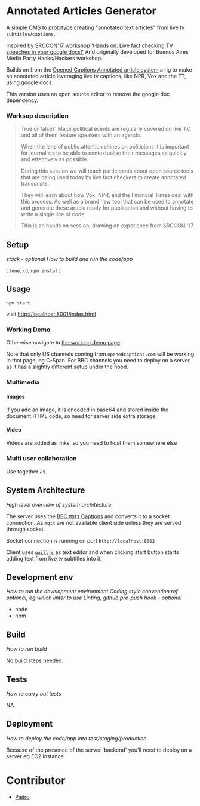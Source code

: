 # Annotated Articles Generator 

A simple CMS to prototype creating "annotated text articles" from live tv `subtitles`/`captions`.

<!-- TODO: Add image previewing article  -->

Inspired by [SRCCON'17 workshop 'Hands on: Live fact checking TV speeches in your google docs!'](https://pietropassarelli.gitbooks.io/opened-captions-for-annotated-articles/)
And originally developed for Buenos Aires Media Party Hacks/Hackers workshop. 

Builds on from the [Opened Captions Annotated article system](http://pietropassarelli.com/opened-captions-annotated-article-rig.html) a rig to make an annotated article leveraging live tv captions, like NPR, Vox and the FT, using google docs. 

This version uses an open source editor to remove the google doc dependency.

<!-- [BBC Annotated article  R&D](
https://docs.google.com/document/d/1gyyxjsDVmL0Pn_0XbiAIgmSMqRERNiU2n2bEf_hkc9g/edit#) -->

<!-- TODO: image of CMS -->

### Worksop description

>True or false?: Major political events are regularly covered on live TV, and all of them feature speakers with an agenda.
>
>When the lens of public attention shines on politicians it is important for journalists to be able to contextualise their messages as quickly and effectively as possible.
>
>During this session we will teach participants about open source tools that are being used today by live fact checkers to create annotated transcripts. 
>
>They will learn about how Vox, NPR, and the Financial Times deal with this process. As well as a brand new tool that can be used to annotate and generate these article ready for publication and without having to write a single line of code.
>
>This is an hands on session, drawing on experience from SRCCON '17.


## Setup
_stack - optional_
_How to build and run the code/app_

`clone`, `cd`, `npm install`.
 

## Usage

```
npm start
```

visit [http://localhost:8001/index.html](http://localhost:8001/index.html)


<!-- in settings
`Channel Name`: BBC24

And in `Channel Streaming URL`: http://127.0.0.1:8002


https://openedcaptions.com:443
http://openedcaptions.media.mit.edu:8080
http://openedcaptions.media.mit.edu:8082

---
openedcaptions.media.mit.edu:8080  has CNN http://openedcaptions.media.mit.edu:8081  has MSNBC http://openedcaptions.media.mit.edu:8082  has Fox (I don't know if Fox is Fox news or not at this point)
 -->


### Working Demo 

Otherwise navigate to [the working demo page](http://pietropassarelli.com/annotated_article_generator/)

Note that only US channels coming from `openedcaptions.com` will be working in that page, eg C-Span. For BBC channels you need to deploy on a server, as it has a slightly different setup under the hood.

### Multimedia 

#### Images
if you add an image, it is encoded in base64 and stored inside the document HTML code, so need for server side extra storage.

#### Video
Videos are added as links, so you need to host them somewhere else 


### Multi user collaboration 

Use together Js. 

<!-- ## Advanced feature

It is possible to integrate with a live stream of captions from services such as [opened captions](http://www.openedcaptions.com) -->

## System Architecture

_High level overview of system architecture_

The server uses the [BBC `MQTT` Captions](https://docs.google.com/document/d/1Ou-uDr1a3pOGSVEHvXeFb15QzD5--rMiOohT9R38oL4/edit) and converts it to a socket connection. As `mqtt` are not available client side unless they are served through socket. 

Socket connection is running on port `http://localhost:8002`

Client uses [`quilljs`](https://quilljs.com/) as text editor and when clicking start button starts adding text from live tv subtitles into it.

<!-- _Note: might be worth reaching out to the dev behind the BBC MQTT, and see if he can do this, to simply things_ -->


## Development env
_How to run the development environment_
_Coding style convention ref optional, eg which linter to use_
_Linting, github pre-push hook - optional_

- node
- npm 
 

## Build
_How to run build_

No build steps needed.
 

## Tests
_How to carry out tests_

NA
 

## Deployment
_How to deploy the code/app into test/staging/production_

Because of the presence of the server 'backend' you'll need to deploy on a server eg EC2 instance.

<!-- ## TODO

- [ ] Add support for more BBC and US channels 
 
 see if need to change server to switch connection or just stream all connections?

Add more options in stream settings. hard code configs.
  -->

# Contributor 

- [Pietro](http://twitter.com/pietropassarell)
